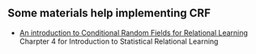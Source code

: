 Some materials help implementing CRF
------------------------------------

* [An introduction to Conditional Random Fields for Relational Learning](http://arxiv.org/abs/1011.4088) Charpter 4 for Introduction to Statistical Relational Learning
